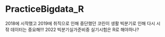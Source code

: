 # PracticeBigdata_R
2018에 시작했고 2019에 취직으로 인해 중단했던 코린이 생활
빅분기로 인해 다시 시잒 데이터는 중요해!!!
2022 빅분기실가준비중 실기시험은 R로 해야하나?
